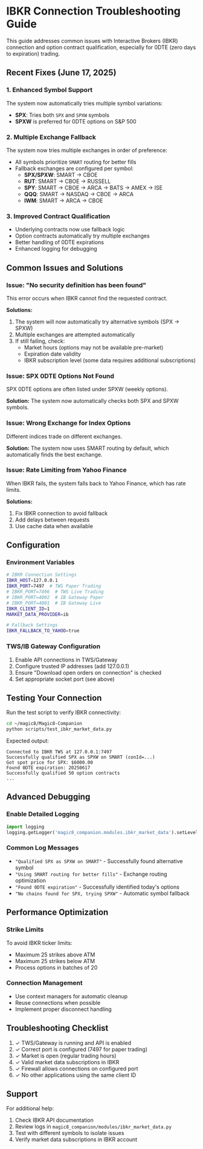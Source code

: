 # IBKR Connection Troubleshooting Guide

This guide addresses common issues with Interactive Brokers (IBKR) connection and option contract qualification, especially for 0DTE (zero days to expiration) trading.

## Recent Fixes (June 17, 2025)

### 1. Enhanced Symbol Support
The system now automatically tries multiple symbol variations:
- **SPX**: Tries both `SPX` and `SPXW` symbols
- **SPXW** is preferred for 0DTE options on S&P 500

### 2. Multiple Exchange Fallback
The system now tries multiple exchanges in order of preference:
- All symbols prioritize `SMART` routing for better fills
- Fallback exchanges are configured per symbol:
  - **SPX/SPXW**: SMART → CBOE
  - **RUT**: SMART → CBOE → RUSSELL
  - **SPY**: SMART → CBOE → ARCA → BATS → AMEX → ISE
  - **QQQ**: SMART → NASDAQ → CBOE → ARCA
  - **IWM**: SMART → ARCA → CBOE

### 3. Improved Contract Qualification
- Underlying contracts now use fallback logic
- Option contracts automatically try multiple exchanges
- Better handling of 0DTE expirations
- Enhanced logging for debugging

## Common Issues and Solutions

### Issue: "No security definition has been found"
This error occurs when IBKR cannot find the requested contract.

**Solutions:**
1. The system will now automatically try alternative symbols (SPX → SPXW)
2. Multiple exchanges are attempted automatically
3. If still failing, check:
   - Market hours (options may not be available pre-market)
   - Expiration date validity
   - IBKR subscription level (some data requires additional subscriptions)

### Issue: SPX 0DTE Options Not Found
SPX 0DTE options are often listed under SPXW (weekly options).

**Solution:** The system now automatically checks both SPX and SPXW symbols.

### Issue: Wrong Exchange for Index Options
Different indices trade on different exchanges.

**Solution:** The system now uses SMART routing by default, which automatically finds the best exchange.

### Issue: Rate Limiting from Yahoo Finance
When IBKR fails, the system falls back to Yahoo Finance, which has rate limits.

**Solutions:**
1. Fix IBKR connection to avoid fallback
2. Add delays between requests
3. Use cache data when available

## Configuration

### Environment Variables
```bash
# IBKR Connection Settings
IBKR_HOST=127.0.0.1
IBKR_PORT=7497  # TWS Paper Trading
# IBKR_PORT=7496  # TWS Live Trading
# IBKR_PORT=4002  # IB Gateway Paper
# IBKR_PORT=4001  # IB Gateway Live
IBKR_CLIENT_ID=1
MARKET_DATA_PROVIDER=ib

# Fallback Settings
IBKR_FALLBACK_TO_YAHOO=true
```

### TWS/IB Gateway Configuration
1. Enable API connections in TWS/Gateway
2. Configure trusted IP addresses (add 127.0.0.1)
3. Ensure "Download open orders on connection" is checked
4. Set appropriate socket port (see above)

## Testing Your Connection

Run the test script to verify IBKR connectivity:

```bash
cd ~/magic8/Magic8-Companion
python scripts/test_ibkr_market_data.py
```

Expected output:
```
Connected to IBKR TWS at 127.0.0.1:7497
Successfully qualified SPX as SPXW on SMART (conId=...)
Got spot price for SPX: $6000.00
Found 0DTE expiration: 20250617
Successfully qualified 50 option contracts
...
```

## Advanced Debugging

### Enable Detailed Logging
```python
import logging
logging.getLogger('magic8_companion.modules.ibkr_market_data').setLevel(logging.DEBUG)
```

### Common Log Messages
- `"Qualified SPX as SPXW on SMART"` - Successfully found alternative symbol
- `"Using SMART routing for better fills"` - Exchange routing optimization
- `"Found 0DTE expiration"` - Successfully identified today's options
- `"No chains found for SPX, trying SPXW"` - Automatic symbol fallback

## Performance Optimization

### Strike Limits
To avoid IBKR ticker limits:
- Maximum 25 strikes above ATM
- Maximum 25 strikes below ATM
- Process options in batches of 20

### Connection Management
- Use context managers for automatic cleanup
- Reuse connections when possible
- Implement proper disconnect handling

## Troubleshooting Checklist

1. ✓ TWS/Gateway is running and API is enabled
2. ✓ Correct port is configured (7497 for paper trading)
3. ✓ Market is open (regular trading hours)
4. ✓ Valid market data subscriptions in IBKR
5. ✓ Firewall allows connections on configured port
6. ✓ No other applications using the same client ID

## Support

For additional help:
1. Check IBKR API documentation
2. Review logs in `magic8_companion/modules/ibkr_market_data.py`
3. Test with different symbols to isolate issues
4. Verify market data subscriptions in IBKR account
